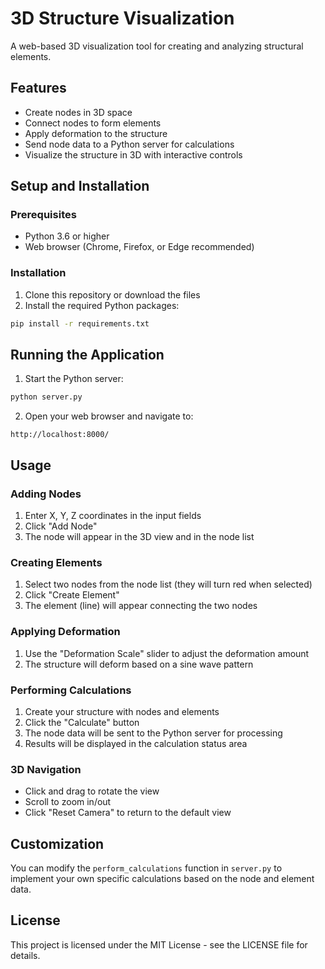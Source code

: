 # 3D Structure Visualization

A web-based 3D visualization tool for creating and analyzing structural elements.

## Features

- Create nodes in 3D space
- Connect nodes to form elements
- Apply deformation to the structure
- Send node data to a Python server for calculations
- Visualize the structure in 3D with interactive controls

## Setup and Installation

### Prerequisites

- Python 3.6 or higher
- Web browser (Chrome, Firefox, or Edge recommended)

### Installation

1. Clone this repository or download the files
2. Install the required Python packages:

```bash
pip install -r requirements.txt
```

## Running the Application

1. Start the Python server:

```bash
python server.py
```

2. Open your web browser and navigate to:

```
http://localhost:8000/
```

## Usage

### Adding Nodes

1. Enter X, Y, Z coordinates in the input fields
2. Click "Add Node"
3. The node will appear in the 3D view and in the node list

### Creating Elements

1. Select two nodes from the node list (they will turn red when selected)
2. Click "Create Element"
3. The element (line) will appear connecting the two nodes

### Applying Deformation

1. Use the "Deformation Scale" slider to adjust the deformation amount
2. The structure will deform based on a sine wave pattern

### Performing Calculations

1. Create your structure with nodes and elements
2. Click the "Calculate" button
3. The node data will be sent to the Python server for processing
4. Results will be displayed in the calculation status area

### 3D Navigation

- Click and drag to rotate the view
- Scroll to zoom in/out
- Click "Reset Camera" to return to the default view

## Customization

You can modify the `perform_calculations` function in `server.py` to implement your own specific calculations based on the node and element data.

## License

This project is licensed under the MIT License - see the LICENSE file for details.
